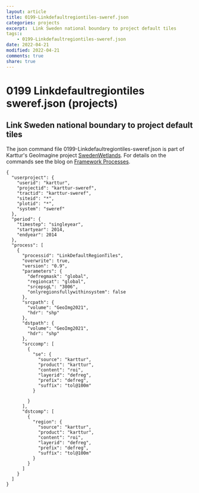 ```yaml
---
layout: article
title: 0199-Linkdefaultregiontiles-sweref.json
categories: projects
excerpt:  Link Sweden national boundary to project default tiles
tags:: 
    - 0199-Linkdefaultregiontiles-sweref.json
date: 2022-04-21
modified: 2022-04-21
comments: true
share: true
---
```


# 0199 Linkdefaultregiontiles sweref.json (projects)

##  Link Sweden national boundary to project default tiles

The json command file <span class='file'>0199-Linkdefaultregiontiles-sweref.json</span> is part of Karttur's GeoImagine project [<span class='project'>SwedenWetlands</span>](https://karttur.github.io/geoimagine03-proj-wetland-se/index.html). For details on the commands see the blog on [Framework Processes](https://karttur.github.io/geoimagine03-docs-procpack/).

```
{
  "userproject": {
    "userid": "karttur",
    "projectid": "karttur-sweref",
    "tractid": "karttur-sweref",
    "siteid": "*",
    "plotid": "*",
    "system": "sweref"
  },
  "period": {
    "timestep": "singleyear",
    "startyear": 2014,
    "endyear": 2014
  },
  "process": [
    {
      "processid": "LinkDefaultRegionTiles",
      "overwrite": true,
      "version": "0.9",
      "parameters": {
        "defregmask": "global",
        "regioncat": "global",
        "srcepsgL": "3006",
        "onlyregionsfullywithinsystem": false
      },
      "srcpath": {
        "volume": "GeoImg2021",
        "hdr": "shp"
      },
      "dstpath": {
        "volume": "GeoImg2021",
        "hdr": "shp"
      },
      "srccomp": [
        {
          "se": {
            "source": "karttur",
            "product": "karttur",
            "content": "roi",
            "layerid": "defreg",
            "prefix": "defreg",
            "suffix": "tol@100m"
          }

        }
      ],
      "dstcomp": [
        {
          "region": {
            "source": "karttur",
            "product": "karttur",
            "content": "roi",
            "layerid": "defreg",
            "prefix": "defreg",
            "suffix": "tol@100m"
          }
        }
      ]
    }
  ]
}
```
